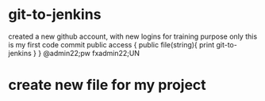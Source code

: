 # git-to-jenkins
created a new github account, with new logins for training purpose only
this is my first code commit
public access {
 public file(string){
 print git-to-jenkins
 }
}
@admin22;pw
fxadmin22;UN
# create new file for my project

